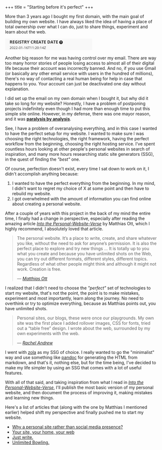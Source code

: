 +++
title = "Starting before it's perfect"
+++

More than 3 years ago I bought my first domain, with the main goal of building my own website. I have always liked the idea of having a place of total ownership over what I can do, just to share things, experiment and learn about the web.

![Domain registration date is January 16 2022](./domain-registration-date.png)

Another big reason for me was having control over my email. There are way too many horror stories of people losing access to almost all of their digital life because their account was incorrectly banned. And no, if you use Gmail (or basically any other email service with users in the hundred of millions), there's no way of contacting a real human being for help in case that happens to you. Your account can just be deactivated one day without explanation.

I did set up the email on my own domain when I bought it, but why did it take so long for my website? Honestly, I have a problem of postponing projects indefinitely even though I had more than enough time to put this simple site online. However, in my defense, there was one mayor reason, and it was [**paralysis by analysis**](https://en.wikipedia.org/wiki/Analysis_paralysis).

See, I have a problem of overanalysing everything, and in this case I wanted to have the perfect setup for my website. I wanted to make sure I was choosing the right technologies, the right framework, having the perfect workflow from the beginning, choosing the right hosting service. I've spent countless hours looking at other people's personal websites in search of inspiration, and many more hours researching static site generators (SSG), in the quest of finding the *"best"* one.

Of course, perfection doesn't exist, every time I sat down to work on it, I didn't accomplish anything because:

1) I wanted to have the perfect everything from the beginning. In my mind, I didn't want to regret my choice of X at some point and then have to rebuild my website.
2) I got overwhelmed with the amount of information you can find online about creating a personal website.

After a couple of years with this project in the back of my mind the entire time, I finally had a change in perspective, especially after reading the amazing article [*Into the Personal-Website-Verse*](https://matthiasott.com/articles/into-the-personal-website-verse) by Matthias Ott, which I highly recommend, I absolutely loved that article.

> The personal website. It’s a place to write, create, and share whatever you like, without the need to ask for anyone’s permission. It is also the perfect place to explore and try new things ...
> It is totally up to you what you create and because you have unlimited shots on the Web, you can try out different formats, different styles, different topics. Regardless of what other people might think and although it might not work. Creation is free.
> <footer>— <cite><a href="https://matthiasott.com/articles/into-the-personal-website-verse">Matthias Ott</a></cite></footer>

I realized that I didn't need to choose the *"perfect"* set of technologies to start my website, that's not the point, the point is to make mistakes, experiment and most importantly, learn along the journey. No need to overthink or try to optimize everything, because as Matthias points out, you have unlimited shots.

> Personal sites, our blogs, these were once our playgrounds. My own site was the first place I added rollover images, CSS for fonts, tried out a “table free” design. I wrote about the web, surrounded by my own experiments with the web.
>
> <footer>— <cite><a href="https://rachelandrew.co.uk/archives/2017/01/05/its-more-than-just-the-words/">Rachel Andrew</a></cite></footer>

I went with [zola](https://www.getzola.org/) as my SSG of choice. I really wanted to go the "minimalist" way and use something like [pandoc](https://pandoc.org/) for generating the HTML from markdown, and that's it, nothing else, but for the time being, I've decided to make my life simpler by using an SSG that comes with a lot of useful features.

With all of that said, and taking inspiration from what I read in [*Into the Personal-Website-Verse*](https://matthiasott.com/articles/into-the-personal-website-verse), I'll publish the most basic version of my personal website, and then document the process of improving it, making mistakes and learning new things. 

Here's a list of articles that (along with the one by Matthias I mentioned earlier) helped shift my perspective and finally pushed me to start my website.

- [Why a personal site rather than social media presence?](https://hamatti.org/posts/why-personal-site-rather-than-social-media-presence/)
- [Your site, your home, your web](https://www.coryd.dev/posts/2024/your-site-your-home-your-web)
- [Just write.](https://www.sarasoueidan.com/desk/just-write/)
- [Unlim­it­ed Bowling.](https://matthiasott.com/notes/unlimited-bowling)
